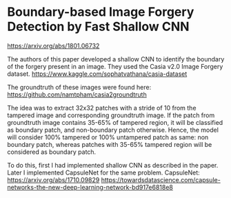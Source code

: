 # Boundary-based Image Forgery Detection by Fast Shallow CNN

https://arxiv.org/abs/1801.06732

The authors of this paper developed a shallow CNN to identify the boundary of the forgery present in an image. They used the Casia v2.0 Image Forgery dataset. https://www.kaggle.com/sophatvathana/casia-dataset

The groundtruth of these images were found here: https://github.com/namtpham/casia2groundtruth

The idea was to extract 32x32 patches with a stride of 10 from the tampered image and corresponding groundtruth image. If the patch from groundtruth image contains 35-65% of tampered region, it will be classified as boundary patch, and non-boundary patch otherwise. Hence, the model will consider 100% tampered or 100% untampered patch as same: non boundary patch, whereas patches with 35-65% tampered region will be considered as boundary patch.

To do this, first I had implemented shallow CNN as described in the paper. Later I implemented CapsuleNet for the same problem.
CapsuleNet: https://arxiv.org/abs/1710.09829
https://towardsdatascience.com/capsule-networks-the-new-deep-learning-network-bd917e6818e8
